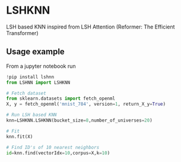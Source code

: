 # LSHKNN
LSH based KNN inspired from LSH Attention (Reformer: The Efficient Transformer)

## Usage example
From a jupyter notebook run
```python
!pip install lshnn
from LSHNN import LSHKNN

# Fetch dataset
from sklearn.datasets import fetch_openml
X, y = fetch_openml('mnist_784', version=1, return_X_y=True)

# Run LSH based KNN
knn=LSHKNN.LSHKNN(bucket_size=8,number_of_universes=20)

# Fit
knn.fit(X)

# Find ID's of 10 nearest neighbors
id=knn.find(vectorIdx=10,corpus=X,k=10)
```
